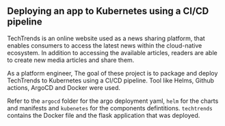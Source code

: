 ## Deploying an app to Kubernetes using a CI/CD pipeline 
TechTrends is an online website used as a news sharing platform, that enables consumers to access the latest news within the cloud-native ecosystem. In addition to accessing the available articles, readers are able to create new media articles and share them.

As a platform engineer, The goal of these project is to package and deploy TechTrends to Kubernetes using a CI/CD pipeline.
Tool like Helms, Github actions, ArgoCD and Docker were used.

Refer to the `argocd` folder for the argo deployment yaml, ``helm`` for the charts and manifests and ``kubenetes`` for the components defintitions. ``techtrends`` contains the Docker file and the flask application that was deployed.
